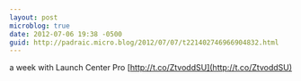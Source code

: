 ```yaml
---
layout: post
microblog: true
date: 2012-07-06 19:38 -0500
guid: http://padraic.micro.blog/2012/07/07/t221402746966904832.html
---
```

a week with Launch Center Pro [http://t.co/ZtvoddSU](http://t.co/ZtvoddSU)
